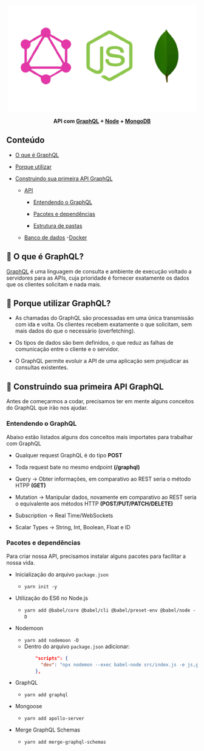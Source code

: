 <h4 align="center"> 
  <img src=".github/graphql-node-mongo.png" width="500px">

API com <a href="https://graphql.org/">GraphQL</a> + <a href="https://nodejs.org/en/">Node</a> + <a href="https://www.mongodb.com/">MongoDB</a>

</h4>

## Conteúdo

- [O que é GraphQL](#-o-que-é-graphql)
- [Porque utilizar](#-porque-utilizar-graphql)
- [Construindo sua primeira API GraphQL](#-construindo-sua-primeira-api-graphql)

  - [API](#-api)

    - [Entendendo o GraphQL](#-entendendo-o-graphql)

    - [Pacotes e dependências](#-pacotes-e-dependências)

    - [Estrutura de pastas](#-estrutura-de-pastas)

  - [Banco de dados](#-banco-de-dados) -[Docker](#-docker)

## 🤔 O que é GraphQL?

[GraphQL](https://graphql.org/) é uma linguagem de consulta e ambiente de execução voltado a servidores para as APIs, cuja prioridade é fornecer exatamente os dados que os clientes solicitam e nada mais.

## 🤟 Porque utilizar GraphQL?

- As chamadas do GraphQL são processadas em uma única transmissão com ida e volta. Os clientes recebem exatamente o que solicitam, sem mais dados do que o necessário (overfetching).

- Os tipos de dados são bem definidos, o que reduz as falhas de comunicação entre o cliente e o servidor.

- O GraphQL permite evoluir a API de uma aplicação sem prejudicar as consultas existentes.

## 🚀 Construindo sua primeira API GraphQL

Antes de começarmos a codar, precisamos ter em mente alguns conceitos do GraphQL que irão nos ajudar.

### Entendendo o GraphQL

Abaixo estão listados alguns dos conceitos mais importates para trabalhar com GraphQL

- Qualquer request GraphQL é do tipo **POST**

- Toda request bate no mesmo endpoint **(/graphql)**

- Query -> Obter informações, em comparativo ao REST seria o método HTPP **(GET)**

- Mutation -> Manipular dados, novamente em comparativo ao REST seria o equivalente aos métodos HTTP **(POST/PUT/PATCH/DELETE)**

- Subscription -> Real Time/WebSockets

- Scalar Types -> String, Int, Boolean, Float e ID

### Pacotes e dependẽncias

Para criar nossa API, precisamos instalar alguns pacotes para facilitar a nossa vida.

- Inicialização do arquivo `package.json`

  - `yarn init -y`

- Utilização do ES6 no Node.js

  - `yarn add @babel/core @babel/cli @babel/preset-env @babel/node -D`

- Nodemoon

  - `yarn add nodemoon -D`
  - Dentro do arquivo `package.json` adicionar:
    ```json
        "scripts": {
          "dev": "npx nodemon --exec babel-node src/index.js -e js,gql"
        },
    ```

- GraphQL

  - `yarn add graphql`

- Mongoose

  - `yarn add apollo-server`

- Merge GraphQL Schemas
  - `yarn add merge-graphql-schemas`
